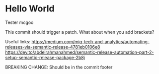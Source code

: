 # Hello World

Tester mcgoo

This commit should trigger a patch.
What about when you add brackets?

Useful links:
https://medium.com/miq-tech-and-analytics/automating-releases-via-semantic-release-4781eb0106e8    
https://dev.to/abdelrahmanahmed/semantic-release-automation-part-2-setup-semantic-release-package-2b8j

BREAKING CHANGE: Should be in the commit footer